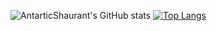 ![AntarticShaurant's GitHub stats](https://github-readme-stats.vercel.app/api?username=AntarticShaurant&show_icons=true&theme=dark&count_private=true&hide_rank=true&include_all_commits=true)
[![Top Langs](https://github-readme-stats.vercel.app/api/top-langs/?username=AntarticShaurant)](https://github.com/AntarticShaurant/Password_Manager)
